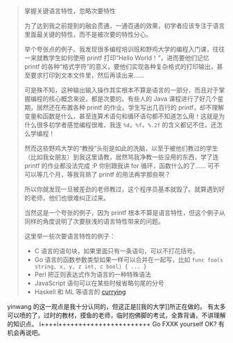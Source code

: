 > 掌握关键语言特性，忽略次要特性
> 
> 为了达到我之前提到的融会贯通，一通百通的效果，初学者应该专注于语言里面最关键的特性，而不是被次要的特性分心。
>  
> 举个夸张点的例子。我发现很多编程培训班和野鸡大学的编程入门课，往往一来就教学生如何使用 printf 打印“Hello World！”，进而要他们记忆 printf 的各种“格式字符”的意义，要他们实现各种复杂格式的打印输出，甚至要求打印到文本文件里，然后再读出来……
> 
> 可是殊不知，这种输出输入操作其实根本不算是语言的一部分，而且对于掌握编程的核心概念来说，都是次要的。有些人的 Java 课程进行了好几个星期，居然还在布置各种 printf 的作业。学生写出几百行的 printf，却不理解变量和函数是什么，甚至连算术语句和循环语句都不知道怎么用！这就是为什么很多初学者感觉编程很难，我连 `%d`，`%f`，`%.2f` 的含义都记不住，还怎么学编程！
> 
> 然而这些野鸡大学的“教授”头衔是如此的洗脑，以至于被他们教过的学生（比如我女朋友）到我这里请教，居然骂我净教一些没用的东西，学了连 printf 的作业都没法完成 :P 你别跟我讲 for 循环，函数什么的了…… 可不可以等几个月，等我背熟了 printf 的用法再学那些啊？
> 
> 所以你就发现一旦被差劲的老师教过，这个程序员基本就毁了。就算遇到好的老师，他们也很难纠正过来。
> 
> 当然这是一个夸张的例子，因为 printf 根本不算是语言特性，但这个例子从同样的角度说明了次要肤浅的语言特性带来的问题。
> 
> 这里举一些次要语言特性的例子：
> 
> -   C 语言的语句块，如果里面只有一条语句，可以不打花括号。
> -   Go 语言的函数参数类型如果一样可以合并在一起写，比如 `func foo(s string, x, y, z int, c bool) { ... }`
> -   Perl 把正则表达式作为语言的一种特殊语法
> -   JavaScript 语句可以在某些时候省略句尾的分号
> -   Haskell 和 ML 等语言的 [currying](http://www.yinwang.org/blog-cn/2013/04/02/currying)

yinwang 的这一观点是我十分认同的，但这正是[[我的大学]]所正在做的。
有太多可以喷的了，过时的教材，摸鱼的老师，临时抱佛脚的考试，全靠背诵，不讲理解的知识点。
i++++i+++++++++++++++++++++++
Go FXXK yourself OK?
有机会再说吧。
